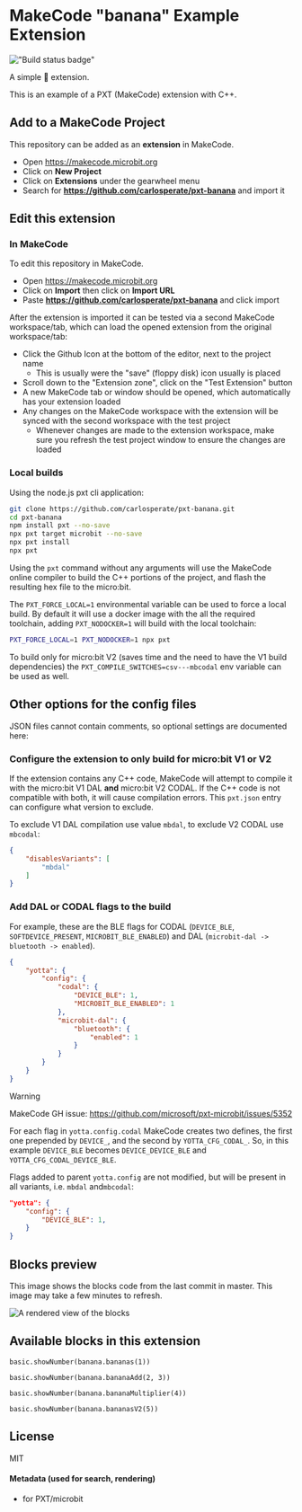 # MakeCode "banana" Example Extension

 !["Build status badge"](https://github.com/carlosperate/pxt-banana/workflows/MakeCode/badge.svg)

A simple 🍌 extension.

This is an example of a PXT (MakeCode) extension with C++.

## Add to a MakeCode Project

This repository can be added as an **extension** in MakeCode.

- Open https://makecode.microbit.org
- Click on **New Project**
- Click on **Extensions** under the gearwheel menu
- Search for **https://github.com/carlosperate/pxt-banana** and import it

## Edit this extension

### In MakeCode

To edit this repository in MakeCode.

- Open https://makecode.microbit.org
- Click on **Import** then click on **Import URL**
- Paste **https://github.com/carlosperate/pxt-banana** and click import

After the extension is imported it can be tested via a second MakeCode
workspace/tab, which can load the opened extension from the original
workspace/tab:

- Click the Github Icon at the bottom of the editor, next to the project name
    - This is usually were the "save" (floppy disk) icon usually is placed
- Scroll down to the "Extension zone", click on the "Test Extension" button
- A new MakeCode tab or window should be opened, which automatically has your
  extension loaded
- Any changes on the MakeCode workspace with the extension will be synced with
  the second workspace with the test project
    - Whenever changes are made to the extension workspace, make sure you
      refresh the test project window to ensure the changes are loaded

### Local builds

Using the node.js pxt cli application:

```bash
git clone https://github.com/carlosperate/pxt-banana.git
cd pxt-banana
npm install pxt --no-save
npx pxt target microbit --no-save
npx pxt install
npx pxt
```

Using the `pxt` command without any arguments will use the MakeCode online
compiler to build the C++ portions of the project, and flash the resulting
hex file to the micro:bit.

The `PXT_FORCE_LOCAL=1` environmental variable can be used to force a local
build. By default it will use a docker image with the all the required
toolchain, adding `PXT_NODOCKER=1` will build with the local toolchain:

```bash
PXT_FORCE_LOCAL=1 PXT_NODOCKER=1 npx pxt
```

To build only for micro:bit V2 (saves time and the need to have the V1
build dependencies) the `PXT_COMPILE_SWITCHES=csv---mbcodal` env variable
can be used as well.

## Other options for the config files

JSON files cannot contain comments, so optional settings are documented here:

### Configure the extension to only build for micro:bit V1 or V2

If the extension contains any C++ code, MakeCode will attempt to compile it
with the micro:bit V1 DAL **and** micro:bit V2 CODAL.
If the C++ code is not compatible with both, it will cause compilation errors.
This `pxt.json` entry can configure what version to exclude.

To exclude V1 DAL compilation use value `mbdal`, to exclude V2 CODAL use
`mbcodal`:
```json
{
    "disablesVariants": [
        "mbdal"
    ]
}
```

### Add DAL or CODAL flags to the build

For example, these are the BLE flags for CODAL (`DEVICE_BLE`,
`SOFTDEVICE_PRESENT`, `MICROBIT_BLE_ENABLED`) and DAL
(`microbit-dal -> bluetooth -> enabled`).

```json
{
    "yotta": {
        "config": {
            "codal": {
                "DEVICE_BLE": 1,
                "MICROBIT_BLE_ENABLED": 1
            },
            "microbit-dal": {
                "bluetooth": {
                    "enabled": 1
                }
            }
        }
    }
}
```

> [!WARNING]
> MakeCode GH issue: https://github.com/microsoft/pxt-microbit/issues/5352
> 
> For each flag in `yotta.config.codal` MakeCode creates two defines, the
> first one prepended by `DEVICE_`, and the second by `YOTTA_CFG_CODAL_`.
> So, in this example `DEVICE_BLE` becomes `DEVICE_DEVICE_BLE` and
> `YOTTA_CFG_CODAL_DEVICE_BLE`.
>
> Flags added to parent `yotta.config` are not modified, but will be
> present in all variants, i.e. `mbdal` and`mbcodal`:
> ```json
> "yotta": {
>     "config": {
>         "DEVICE_BLE": 1,
>     }
> }
> ```

## Blocks preview

This image shows the blocks code from the last commit in master.
This image may take a few minutes to refresh.

![A rendered view of the blocks](https://github.com/carlosperate/pxt-banana/raw/master/.github/makecode/blocks.png)

## Available blocks in this extension

```blocks
basic.showNumber(banana.bananas(1))
```

```sig
basic.showNumber(banana.bananaAdd(2, 3))
```

```blocks
basic.showNumber(banana.bananaMultiplier(4))
```

```blocks
basic.showNumber(banana.bananasV2(5))
```

## License

MIT

#### Metadata (used for search, rendering)

* for PXT/microbit

<script src="https://makecode.com/gh-pages-embed.js"></script>
<script>makeCodeRender("{{ site.makecode.home_url }}", "{{ site.github.owner_name }}/{{ site.github.repository_name }}");</script>
